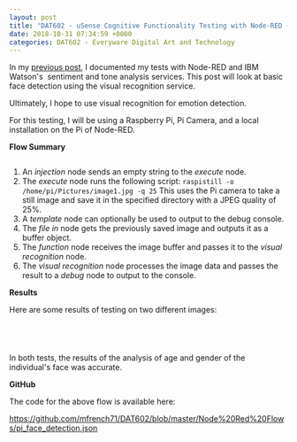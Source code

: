 ```yaml
---
layout: post
title: "DAT602 - uSense Cognitive Functionality Testing with Node-RED - Visual Recognition"
date: 2018-10-31 07:34:59 +0000
categories: DAT602 - Everyware Digital Art and Technology
---
```


<!-- wp:paragraph -->
<p>In my <a href="https://www.circleseven.co.uk/dat602-usense-cognitive-functionality-testing-with-node-red-sentiment-and-tone/">previous post</a>, I documented my tests with Node-RED and IBM Watson's&nbsp; sentiment and tone analysis services. This post will look at basic face detection using the visual recognition service.</p>
<!-- /wp:paragraph -->

<!-- wp:paragraph -->
<p>Ultimately, I hope to use visual recognition for emotion detection.</p>
<!-- /wp:paragraph -->

<!-- wp:paragraph -->
<p>For this testing, I will be using a Raspberry Pi, Pi Camera, and a local installation on the Pi of Node-RED.</p>
<!-- /wp:paragraph -->

<!-- wp:paragraph -->
<p><strong>Flow Summary</strong></p>
<!-- /wp:paragraph -->

<!-- wp:image {"id":979,"sizeSlug":"full","linkDestination":"custom"} -->
<figure class="wp-block-image size-full"><img src="https://res.cloudinary.com/circleseven/image/upload/visual_recognition_flow-e1540983848824.png" alt="" class="wp-image-979"/></figure>
<!-- /wp:image -->

<!-- wp:list {"ordered":true} -->
<ol><!-- wp:list-item -->
<li>An <em>injection</em> node sends an empty string to the <em>execute</em> node.</li>
<!-- /wp:list-item -->

<!-- wp:list-item -->
<li>The <em>execute</em> node runs the following script: <code>raspistill -o /home/pi/Pictures/image1.jpg -q 25</code> This uses the Pi camera to take a still image and save it in the specified directory with a JPEG quality of 25%.</li>
<!-- /wp:list-item -->

<!-- wp:list-item -->
<li>A <em>template</em> node can optionally be used to output to the debug console.</li>
<!-- /wp:list-item -->

<!-- wp:list-item -->
<li>The <em>file in</em> node gets the previously saved image and outputs it as a buffer object.</li>
<!-- /wp:list-item -->

<!-- wp:list-item -->
<li>The <em>function</em> node receives the image buffer and passes it to the <em>visual recognition</em> node.</li>
<!-- /wp:list-item -->

<!-- wp:list-item -->
<li>The <em>visual recognition</em> node processes the image data and passes the result to a <em>debug</em> node to output to the console.</li>
<!-- /wp:list-item --></ol>
<!-- /wp:list -->

<!-- wp:paragraph -->
<p><strong>Results</strong></p>
<!-- /wp:paragraph -->

<!-- wp:paragraph -->
<p>Here are some results of testing on two different images:</p>
<!-- /wp:paragraph -->

<!-- wp:gallery {"linkTo":"media"} -->
<figure class="wp-block-gallery has-nested-images columns-default is-cropped"><!-- wp:image {"id":983,"sizeSlug":"large","linkDestination":"media"} -->
<figure class="wp-block-image size-large"><a href="https://res.cloudinary.com/circleseven/image/upload/male_photo-scaled-1.jpg"><img src="https://res.cloudinary.com/circleseven/image/upload/male_photo-scaled-1-1024x769.jpg" alt="" class="wp-image-983"/></a></figure>
<!-- /wp:image -->

<!-- wp:image {"id":982,"sizeSlug":"large","linkDestination":"media"} -->
<figure class="wp-block-image size-large"><a href="https://res.cloudinary.com/circleseven/image/upload/male_result-e1540983795734.png"><img src="https://res.cloudinary.com/circleseven/image/upload/male_result-e1540983795734.png" alt="" class="wp-image-982"/></a></figure>
<!-- /wp:image --></figure>
<!-- /wp:gallery -->

<!-- wp:gallery {"linkTo":"media"} -->
<figure class="wp-block-gallery has-nested-images columns-default is-cropped"><!-- wp:image {"id":986,"sizeSlug":"large","linkDestination":"media"} -->
<figure class="wp-block-image size-large"><a href="https://res.cloudinary.com/circleseven/image/upload/female_photo-scaled-1.jpg"><img src="https://res.cloudinary.com/circleseven/image/upload/female_photo-scaled-1-1024x769.jpg" alt="" class="wp-image-986"/></a></figure>
<!-- /wp:image -->

<!-- wp:image {"id":985,"sizeSlug":"large","linkDestination":"media"} -->
<figure class="wp-block-image size-large"><a href="https://res.cloudinary.com/circleseven/image/upload/female_result-e1540983699762.png"><img src="https://res.cloudinary.com/circleseven/image/upload/female_result-e1540983699762.png" alt="" class="wp-image-985"/></a></figure>
<!-- /wp:image --></figure>
<!-- /wp:gallery -->

<!-- wp:paragraph -->
<p>In both tests, the results of the analysis of age and gender of the individual's face was accurate.</p>
<!-- /wp:paragraph -->

<!-- wp:paragraph -->
<p><strong>GitHub</strong></p>
<!-- /wp:paragraph -->

<!-- wp:paragraph -->
<p>The code for the above flow is available here:</p>
<!-- /wp:paragraph -->

<!-- wp:paragraph -->
<p><a href="https://github.com/mfrench71/DAT602/blob/master/Node%20Red%20Flows/pi_face_detection.json" target="_blank" rel="noreferrer noopener">https://github.com/mfrench71/DAT602/blob/master/Node%20Red%20Flows/pi_face_detection.json</a></p>
<!-- /wp:paragraph -->